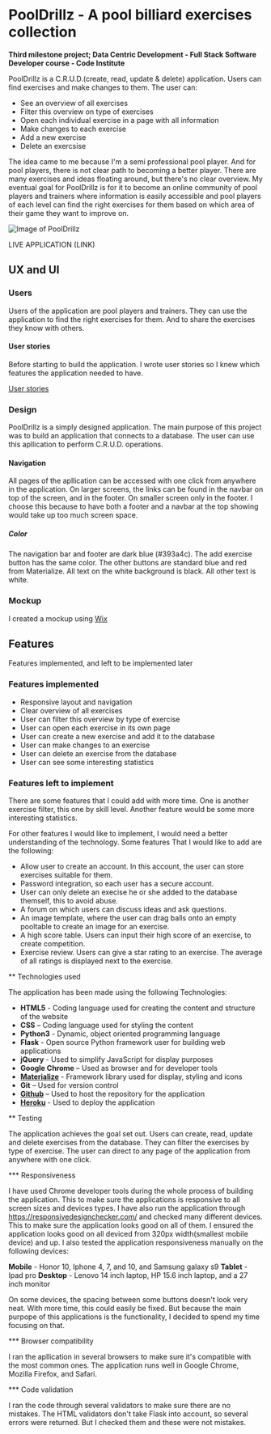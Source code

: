# PoolDrillz - A pool billiard exercises collection

**Third milestone project; Data Centric Development - Full Stack Software Developer course - Code Institute**

PoolDrillz is a C.R.U.D.(create, read, update & delete) application. Users can find exercises and make changes to them.
The user can:
- See an overview of all exercises
- Filter this overview on type of exercises
- Open each individual exercise in a page with all information
- Make changes to each exercise
- Add a new exercise
- Delete an exercsise

The idea came to me because I'm a semi professional pool player. And for pool players, there is not clear path to
becoming a better player. There are many exercises and ideas floating around, but there's no clear overview. 
My eventual goal for PoolDrillz is for it to become an online community of pool players and trainers where information
is easily accessible and pool players of each level can find the right exercises for them based on which area of their 
game they want to improve on.

![Image of PoolDrillz](../static/images/readmeimage.png)

LIVE APPLICATION (LINK)

## UX and UI

### Users

Users of the application are pool players and trainers. They can use the application to find the right exercises for them.
And to share the exercises they know with others. 

#### User stories

Before starting to build the application. I wrote user stories so I knew which features the application needed to have.

[User stories](userstories.md)

### Design

PoolDrillz is a simply designed application. The main purpose of this project was to build an application that connects to 
a database. The user can use this apllication to perform C.R.U.D. operations. 

#### Navigation

All pages of the apllication can be accessed with one click from anywhere in the application. On larger screens, the links
can be found in the navbar on top of the screen, and in the footer. On smaller screen only in the footer. I choose this 
because to have both a footer and a navbar at the top showing would take up too much screen space.

##### Color

The navigation bar and footer are dark blue (#393a4c). The add exercise button has the same color. 
The other buttons are standard blue and red from Materialize. All text on the white background is black. All other text is white. 

### Mockup

I created a mockup using [Wix](https://ivarsaris.wixsite.com/pooldrillz)

## Features

Features implemented, and left to be implemented later

### Features implemented

* Responsive layout and navigation
* Clear overview of all exercises
* User can filter this overview by type of exercise
* User can open each exercise in its own page
* User can create a new exercise and add it to the database
* User can make changes to an exercise
* User can delete an exercise from the database
* User can see some interesting statistics

### Features left to implement

There are some features that I could add with more time. One is another exercise filter, this one by skill level. 
Another feature would be some more interesting statistics.

For other features I would like to implement, I would need a better understanding of the technology. Some features 
That I would like to add are the following:
* Allow user to create an account. In this account, the user can store exercises suitable for them.
* Password integration, so each user has a secure account.
* User can only delete an execise he or she added to the database themself, this to avoid abuse.
* A forum on which users can discuss ideas and ask questions.
* An image template, where the user can drag balls onto an empty pooltable to create an image for an exercise. 
* A high score table. Users can input their high score of an exercise, to create competition.
* Exercise review. Users can give a star rating to an exercise. The average of all ratings is displayed next to the exercise.

** Technologies used

The application has been made using the following Technologies:

* **HTML5** - Coding language used for creating the content and structure of the website
* **CSS** – Coding language used for styling the content
* **Python3** - Dynamic, object oriented programming language
* **Flask** - Open source Python framework user for building web applications
* **jQuery** - Used to simplify JavaScript for display purposes
* **Google Chrome** – Used as browser and for developer tools
* [**Materialize**](https://materializecss.com/) - Framework library used for display, styling and icons
* **Git** – Used for version control
* [**Github**](https://github.com/) – Used to host the repository for the application
* [**Heroku**](https://www.heroku.com/) - Used to deploy the application

** Testing

The application achieves the goal set out. Users can create, read, update and delete exercises from the database.
They can filter the exercises by type of exercise. The user can direct to any page of the application from anywhere 
with one click. 

*** Responsiveness

I have used Chrome developer tools during the whole process of building the application. This to make sure the 
applications is responsive to all screen sizes and devices types. I have also run the application through https://responsivedesignchecker.com/
and checked many different devices. This to make sure the application looks good on all of them. I ensured the application
looks good on all deviced from 320px width(smallest mobile device) and up. I also tested the application responsiveness manually on the following devices:

**Mobile** - Honor 10, Iphone 4, 7, and 10, and Samsung galaxy s9
**Tablet** - Ipad pro
**Desktop** - Lenovo 14 inch laptop, HP 15.6 inch laptop, and a 27 inch monitor 

On some devices, the spacing between some buttons doesn't look very neat. With more time, this could easily be fixed. 
But because the main purpope of this applications is the functionality, I decided to spend my time focusing on that.

*** Browser compatibility

I ran the apllication in several browsers to make sure it's compatible with the most common ones. The application runs
well in Google Chrome, Mozilla Firefox, and Safari. 

*** Code validation

I ran the code through several validators to make sure there are no mistakes. The HTML validators don't take Flask into account,
so several errors were returned. But I checked them and these were not mistakes. 
